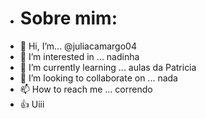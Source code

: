 - # Sobre mim:
- 👋 Hi, I’m... @juliacamargo04
- 👀 I’m interested in ... nadinha
- 🌱 I’m currently learning ... aulas da Patricia
- 💞️ I’m looking to collaborate on ... nada
- 📫 How to reach me ... correndo
- :+1: Uiii
<!---
juliacamargo04/juliacamargo04 is a ✨ special ✨ repository because its `README.md` (this file) appears on your GitHub profile.
You can click the Preview link to take a look at your changes.
--->
